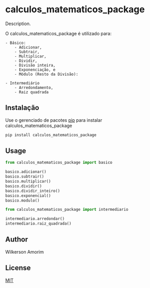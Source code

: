 # calculos_matematicos_package

Description. 

O calculos_matematicos_package é utilizado para:

    - Básico:	
        - Adicionar,
	    - Subtrair,
        - Multiplicar,    
        - Dividir,
        - Divisão inteira,
        - Exponenciação, e
        - Módulo (Resto da Divisão):

    - Intermediário
        - Arredondamento,
        - Raiz quadrada

## Instalação

Use o gerenciado de pacotes [pip](https://pip.pypa.io/en/stable/) para instalar calculos_matematicos_package

```bash
pip install calculos_matematicos_package
```

## Usage

```python
from calculos_matematicos_package import basico

basico.adicionar()
basico.subtrair()
basico.multiplicar()
basico.dividir()
basico.dividir_inteiro()
basico.exponencial()
basico.modulo()

from calculos_matematicos_package import intermediario

intermediario.arredondar()
intermediario.raiz_quadrada()
```

## Author
Wilkerson Amorim

## License
[MIT](https://choosealicense.com/licenses/mit/)